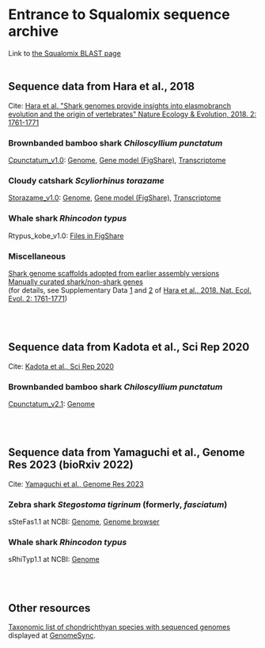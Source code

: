 # Entrance to Squalomix sequence archive

Link to [the Squalomix BLAST page](https://transcriptome.riken.jp/squalomix/blast/)
<BR>
<BR>

## Sequence data from Hara et al., 2018

Cite: [Hara et al. "Shark genomes provide insights into elasmobranch evolution and the origin of vertebrates" Nature Ecology & Evolution, 2018. 2: 1761-1771](https://doi.org/10.1038/s41559-018-0673-5)

### Brownbanded bamboo shark *Chiloscyllium punctatum*
[Cpunctatum_v1.0](https://www.ncbi.nlm.nih.gov/assembly/GCA_003427335.1/): [Genome](https://transcriptome.riken.jp/squalomix/resources/01.GCA_003427335.1_Cpunctatum_v1.0_genomic.rn.fna.gz), [Gene model (FigShare)](https://figshare.com/projects/sharkgenome1-phyloinfokobe/28863), [Transcriptome](https://transcriptome.riken.jp/squalomix/resources/21.Chiloscyllium_punctatum_Trinity.fna.gz)<BR>

### Cloudy catshark *Scyliorhinus torazame*
[Storazame_v1.0](https://www.ncbi.nlm.nih.gov/assembly/GCA_003427355.1/): [Genome](https://transcriptome.riken.jp/squalomix/resources/02.GCA_003427355.1_Storazame_v1.0_genomic.rn.fna.gz), [Gene model (FigShare)](https://figshare.com/projects/sharkgenome1-phyloinfokobe/28863), [Transcriptome](https://transcriptome.riken.jp/squalomix/resources/23.Scyliorhinus_torazame_Trinity.fna.gz)

### Whale shark *Rhincodon typus*
Rtypus_kobe_v1.0: [Files in FigShare](https://figshare.com/projects/sharkgenome1-phyloinfokobe/28863)

### Miscellaneous
[Shark genome scaffolds adopted from earlier assembly versions](https://transcriptome.riken.jp/squalomix/resources/04.Genome_Scaffold_earlier_assembly_version_3sharks.fasta.gz)<BR>
[Manually curated shark/non-shark genes](https://transcriptome.riken.jp/squalomix/resources/14.manually-curated-genes_SharkGenomePaper.fna.gz)<BR>
(for details, see Supplementary Data [1](https://static-content.springer.com/esm/art%3A10.1038%2Fs41559-018-0673-5/MediaObjects/41559_2018_673_MOESM3_ESM.pdf) and [2](https://static-content.springer.com/esm/art%3A10.1038%2Fs41559-018-0673-5/MediaObjects/41559_2018_673_MOESM4_ESM.xlsx) of [Hara et al., 2018. Nat. Ecol. Evol. 2: 1761-1771](https://doi.org/10.1038/s41559-018-0673-5)) 

<BR>
<BR>
  
## Sequence data from Kadota et al., Sci Rep 2020
  
Cite: [Kadota et al., Sci Rep 2020](https://www.nature.com/articles/s41598-020-71602-w)
### Brownbanded bamboo shark *Chiloscyllium punctatum*
  [Cpunctatum_v2.1](https://figshare.com/articles/dataset/Brownbanded_bamboo_shark_C_punctatum_genome_assemby_Cpunctatum_v2_1/11796747): [Genome](https://transcriptome.riken.jp/squalomix/resources/bambooshark-genome-dtchicago_Cpunctatum_v2.1.fna.gz)

<BR>
<BR>
  
## Sequence data from Yamaguchi et al., Genome Res 2023 (bioRxiv 2022)

Cite: [Yamaguchi et al., Genome Res 2023](https://genome.cshlp.org/content/early/2023/08/17/gr.276840.122.abstract)
### Zebra shark *Stegostoma tigrinum* (formerly, *fasciatum*)
sSteFas1.1 at NCBI: [Genome](https://www.ncbi.nlm.nih.gov/assembly/GCA_022316705.1), [Genome browser](https://transcriptome.riken.jp/squalomix/jbrowse2_sfasciatum)<BR>

  ### Whale shark *Rhincodon typus*
  sRhiTyp1.1 at NCBI: [Genome](https://www.ncbi.nlm.nih.gov/assembly/GCA_021869965.1)

<BR>
<BR>
  
  
## Other resources
[Taxonomic list of chondrichthyan species with sequenced genomes](http://genomesync.nig.ac.jp/statistics/?cn=7777&tree_depth=10&show=genome&show=species&show=genus&show=family&show=order&show_seq_vs_known=1&genomes=1&show=ags&show=agcc&q=7777&complete=words) displayed at [GenomeSync](https://genomesync.org/).

